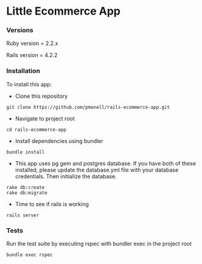 # Little Ecommerce App

### Versions
Ruby version = 2.2.x

Rails version = 4.2.2

### Installation
To install this app:

* Clone this repository
```
git clone https://github.com/pmonell/rails-ecommerce-app.git
```
* Navigate to project root
```
cd rails-ecommerce-app
```
* Install dependencies using bundler
```
bundle install
```
* This app uses pg gem and postgres database. If you have both of these installed, please update the database.yml file with your database credentials. Then initialize the database.
```
rake db:create
rake db:migrate
```
* Time to see if rails is working
```
rails server
```

### Tests
Run the test suite by executing rspec with bundler exec in the project root
```
bundle exec rspec
```
